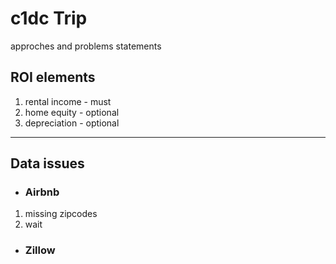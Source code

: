 # c1dc Trip
approches and problems statements

## ROI elements
  1. rental income - must
  2. home equity - optional
  3. depreciation - optional
---
## Data issues
* ### **Airbnb**
1. missing zipcodes
2. wait

* ### **Zillow**
